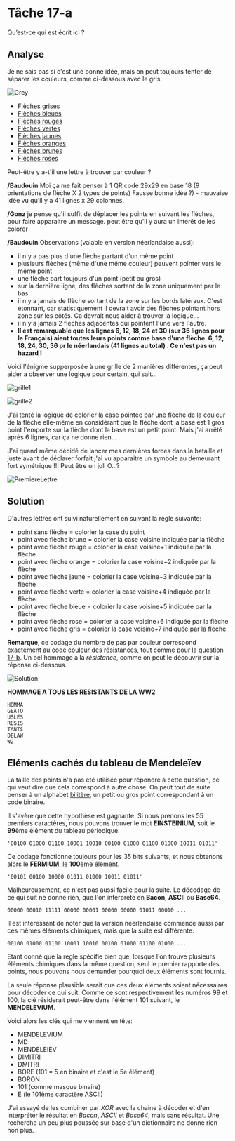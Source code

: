 # Tâche 17-a

Qu’est-ce qui est écrit ici ?

## Analyse

Je ne sais pas si c'est une bonne idée, mais on peut toujours tenter de séparer les couleurs, comme ci-dessous avec le gris.

![Grey](17-Grey.jpg)

* [Flèches grises](17-Grey.jpg)
* [Flèches bleues](17-Blue.jpg)
* [Flèches rouges](17-Red.jpg)
* [Flèches vertes](17-Green.jpg)
* [Flèches jaunes](17-Yellow.jpg)
* [Flèches oranges](17-Orange.jpg)
* [Flèches brunes](17-Brown.jpg)
* [Flèches roses](17-Pink.jpg)

Peut-être y a-t'il une lettre à trouver par couleur ?

**/Baudouin**
Moi ça me fait penser à 1 QR code 29x29 en base 18 (9 orientations de flèche X 2 types de points) 
Fausse bonne idée ?) - mauvaise idée vu qu'il y a 41 lignes x 29 colonnes.

**/Gonz**
je pense qu'il suffit de déplacer les points en suivant les flèches, pour faire apparaitre un message. peut être qu'il y aura un interêt de les colorer 

**/Baudouin**
Observations (valable en version néerlandaise aussi):
- il n'y a pas plus d'une flèche partant d'un même point
- plusieurs flèches (même d'une même couleur) peuvent pointer vers le même point
- une flèche part toujours d'un point (petit ou gros)
- sur la dernière ligne, des flèches sortent de la zone uniquement par le bas
- il n y a jamais de flèche sortant de la zone sur les bords latéraux. C'est étonnant, car statistiquement il devrait avoir des flèches pointant hors zone sur les côtés. Ca devrait nous aider à trouver la logique...
- il n y a jamais 2 flèches adjacentes qui pointent l'une vers l'autre.
- **Il  est remarquable que les lignes 6, 12, 18, 24 et 30 (sur 35 lignes pour le Français) aient toutes leurs points comme base d'une flèche. 6, 12, 18, 24, 30, 36 pr le néerlandais (41 lignes au total) . Ce n'est pas un hazard !**

Voici l'énigme supperposée à une grille de 2 manières différentes, ça peut aider a observer une logique pour certain, qui sait...

![grille1](17-grilleautour.jpg)

![grille2](17-grillecentree.jpg)

J'ai tenté la logique de colorier la case pointée par une flèche de la couleur de la flèche elle-même en considérant que la flèche dont la base est 1 gros point l'emporte sur la flèche dont la base est un petit point. Mais j'ai arrêté après 6 lignes, car ça ne donne rien...

J'ai quand même décidé de lancer mes dernières forces dans la bataille et juste avant de déclarer forfait j'ai vu apparaitre un symbole au demeurant fort symétrique !!! Peut être un joli O...?


![PremiereLettre](17-lettre1.png)


## Solution

D'autres lettres ont suivi naturellement en suivant la règle suivante:
* point sans flèche = colorier la case du point
* point avec flèche brune = colorier la case voisine indiquée par la flèche
* point avec flèche rouge = colorier la case voisine+1 indiquée par la flèche
* point avec flèche orange = colorier la case voisine+2 indiquée par la flèche
* point avec flèche jaune = colorier la case voisine+3 indiquée par la flèche
* point avec flèche verte = colorier la case voisine+4 indiquée par la flèche
* point avec flèche bleue = colorier la case voisine+5 indiquée par la flèche
* point avec flèche rose = colorier la case voisine+6 indiquée par la flèche
* point avec flèche gris = colorier la case voisine+7 indiquée par la flèche

**Remarque**, ce codage du nombre de pas par couleur correspond exactement [au code couleur des résistances](https://fr.wikipedia.org/wiki/CEI_60757), tout comme pour la question [17-b](P17b.md). Un bel hommage à la *résistance*, comme on peut le découvrir sur la réponse ci-dessous.


![Solution](17.jpg)

**HOMMAGE A TOUS LES RESISTANTS DE LA WW2**

```
HOMMA
GEATO
USLES
RESIS
TANTS
DELAW
W2
```

## Eléments cachés du tableau de Mendeleïev

La taille des points n'a pas été utilisée pour répondre à cette question, ce qui veut dire que cela correspond à autre chose. On peut tout de suite penser à un alphabet [bilitère](https://www.apprendre-en-ligne.net/crypto/stegano/bilitere.html), un petit ou gros point correspondant à un code binaire.

Il s'avère que cette hypothèse est gagnante. Si nous prenons les 55 premiers caractères, nous pouvons trouver le mot **EINSTEINIUM**, soit le **99**ème élément du tableau périodique.

```
'00100 01000 01100 10001 10010 00100 01000 01100 01000 10011 01011'
```

Ce codage fonctionne toujours pour les 35 bits suivants, et nous obtenons alors le **FERMIUM**, le **100**ème élément.

```
'00101 00100 10000 01011 01000 10011 01011'
```

Malheureusement, ce n'est pas aussi facile pour la suite. Le décodage de ce qui suit ne donne rien, que l'on interprète en **Bacon**, **ASCII** ou **Base64**.

```
00000 00010 11111 00000 00001 00000 00000 01011 00010 ... 
```

Il est intéressant de noter que la version néerlandaise commence aussi par ces mêmes éléments chimiques, mais que la suite est différente:

```
00100 01000 01100 10001 10010 00100 01000 01100 01000 ...
```

Etant donné que la règle spécifie bien que, lorsque l'on trouve plusieurs éléments chimiques dans la même question, seul le premier rapporte des points, nous pouvons nous demander pourquoi deux éléments sont fournis.

La seule réponse plausible serait que ces deux éléments soient nécessaires pour décoder ce qui suit. Comme ce sont respectivement les numéros 99 et 100, la clé résiderait peut-être dans l'élément 101 suivant, le **MENDELEVIUM**.

Voici alors les clés qui me viennent en tête:
* MENDELEVIUM
* MD
* MENDELEIEV
* DIMITRI
* DMITRI
* BORE (101 = 5 en binaire et c'est le 5e élément)
* BORON
* 101 (comme masque binaire)
* E (le 101ème caractère ASCII)

J'ai essayé de les combiner par *XOR* avec la chaine à décoder et d'en interpréter le résultat en *Bacon*, *ASCII* et *Base64*, mais sans résultat. Une recherche un peu plus poussée sur base d'un dictionnaire ne donne rien non plus.

